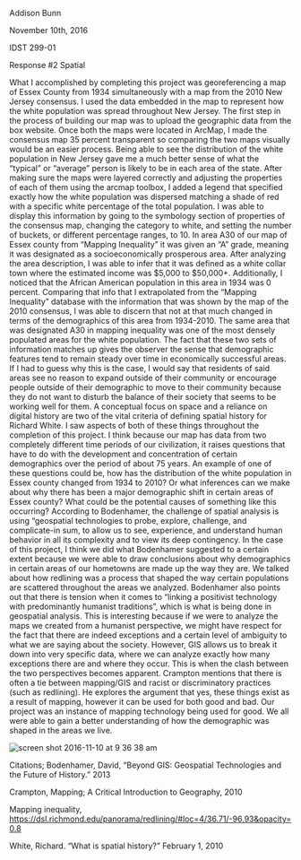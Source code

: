 Addison Bunn

November 10th, 2016

IDST 299-01

Response #2 Spatial

What I accomplished by completing this project was georeferencing a map of Essex County from 1934 simultaneously with a map from the 2010 New Jersey consensus. I used the data embedded in the map to represent how the white population was spread throughout New Jersey. 
The first step in the process of building our map was to upload the geographic data from the box website. Once both the maps were located in ArcMap, I made the consensus map 35 percent transparent so comparing the two maps visually would be an easier process. Being able to see the distribution of the white population in New Jersey gave me a much better sense of what the “typical” or “average” person is likely to be in each area of the state. After making sure the maps were layered correctly and adjusting the properties of each of them using the arcmap toolbox, I added a legend that specified exactly how the white population was dispersed matching a shade of red with a specific white percentage of the total population. I was able to display this information by going to the symbology section of properties of the consensus map, changing the category to white, and setting the number of buckets, or different percentage ranges, to 10. 
In area A30 of our map of Essex county from “Mapping Inequality” it was given an “A” grade, meaning it was designated as a socioeconomically prosperous area. After analyzing the area description, I was able to infer that it was defined as a white collar town where the estimated income was $5,000 to $50,000+. Additionally, I noticed that the African American population in this area in 1934 was 0 percent. Comparing that info that I extrapolated from the “Mapping Inequality” database with the information that was shown by the map of the 2010 consensus, I was able to discern that not at that much changed in terms of the demographics of this area from 1934-2010. The same area that was designated A30 in mapping inequality was one of the most densely populated areas for the white population. The fact that these two sets of information matches up gives the observer the sense that demographic features tend to remain steady over time in economically successful areas. If I had to guess why this is the case, I would say that residents of said areas see no reason to expand outside of their community or encourage people outside of their demographic to move to their community because they do not want to disturb the balance of their society that seems to be working well for them. 
	A conceptual focus on space and a reliance on digital history are two of the vital criteria of defining spatial history for Richard White. I saw aspects of both of these things throughout the completion of this project. I think because our map has data from two completely different time periods of our civilization, it raises questions that have to do with the development and concentration of certain demographics over the period of about 75 years. An example of one of these questions could be, how has the distribution of the white population in Essex county changed from 1934 to 2010? Or what inferences can we make about why there has been a major demographic shift in certain areas of Essex county? What could be the potential causes of something like this occurring?
	According to Bodenhamer, the challenge of spatial analysis is using “geospatial technologies to probe, explore, challenge, and complicate-in sum, to allow us to see, experience, and understand human behavior in all its complexity and to view its deep contingency. In the case of this project, I think we did what Bodenhamer suggested to a certain extent because we were able to draw conclusions about why demographics in certain areas of our hometowns are made up the way they are. We talked about how redlining was a process that shaped the way certain populations are scattered throughout the areas we analyzed. Bodenhamer also points out that there is tension when it comes to “linking a positivist technology with predominantly humanist traditions”, which is what is being done in geospatial analysis. This is interesting because if we were to analyze the maps we created from a humanist perspective, we might have respect for the fact that there are indeed exceptions and a certain level of ambiguity to what we are saying about the society. However, GIS allows us to break it down into very specific data, where we can analyze exactly how many exceptions there are and where they occur. This is when the clash between the two perspectives becomes apparent. 
	Crampton mentions that there is often a tie between mapping/GIS and racist or discriminatory practices (such as redlining). He explores the argument that yes, these things exist as a result of mapping, however it can be used for both good and bad. Our project was an instance of mapping technology being used for good. We all were able to gain a better understanding of how the demographic was shaped in the areas we live. 

![screen shot 2016-11-10 at 9 36 38 am](https://cloud.githubusercontent.com/assets/21321117/20181352/d9bbb108-a72b-11e6-97a9-d41f5576fc51.png)



Citations;
Bodenhamer, David, “Beyond GIS: Geospatial Technologies and the Future of History.” 2013

Crampton, Mapping; A Critical Introduction to Geography, 2010

Mapping inequality, https://dsl.richmond.edu/panorama/redlining/#loc=4/36.71/-96.93&opacity=0.8

White, Richard. “What is spatial history?” February 1, 2010


